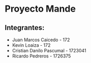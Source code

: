 # Proyecto Mande
## Integrantes:
- Juan Marcos Caicedo - 172
- Kevin Loaiza - 172
- Cristian Danilo Pascumal - 1723041
- Ricardo Pedreros - 1726375
